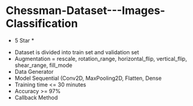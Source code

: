 # Chessman-Dataset---Images-Classification

* 5 Star *

- Dataset is divided into train set and validation set
- Augmentation = rescale, rotation_range, horizontal_flip, vertical_flip, shear_range, fill_mode
- Data Generator
- Model Sequential (Conv2D, MaxPooling2D, Flatten, Dense
- Training time <= 30 minutes
- Accuracy >= 97%
- Callback Method
